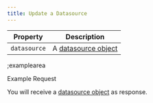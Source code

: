 ```yaml
---
title: Update a Datasource
---
```


| Property | Description |
|---|---|
| `datasource` | A [datasource object](#core-resources/datasources/the-datasource-object) |

;examplearea

Example Request

<RequestExample url="https://mapi.storyblok.com/v1/spaces/606/datasources/91" httpMethod="PUT" :requestObject='{"datasource":{"id":91,"name":"Labels for Website","slug":"labels_for_website"}}'></RequestExample>

You will receive a [datasource object](#core-resources/datasources/the-datasource-object) as response.
